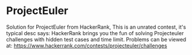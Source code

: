 # ProjectEuler
Solution for ProjectEuler from HackerRank, This is an unrated contest, it's typical desc says: HackerRank brings you the fun of solving Projecteuler challenges with hidden test cases and time limit.
Problems can be viewed at:
https://www.hackerrank.com/contests/projecteuler/challenges
